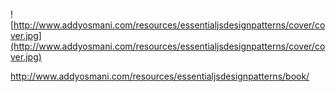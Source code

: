 ![http://www.addyosmani.com/resources/essentialjsdesignpatterns/cover/cover.jpg](http://www.addyosmani.com/resources/essentialjsdesignpatterns/cover/cover.jpg)

http://www.addyosmani.com/resources/essentialjsdesignpatterns/book/